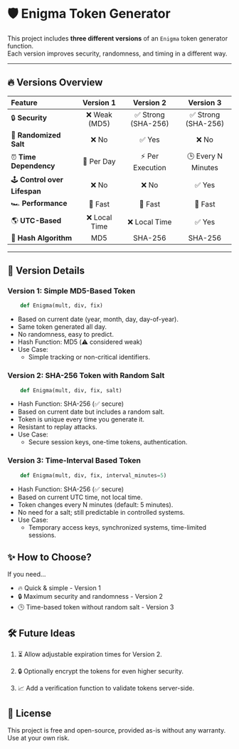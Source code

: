 # 🛡️ Enigma Token Generator

This project includes **three different versions** of an `Enigma` token generator function.  
Each version improves security, randomness, and timing in a different way.

---

## 🔥 Versions Overview

| Feature                       | Version 1 | Version 2 | Version 3 |
|:-------------------------------|:---------:|:---------:|:---------:|
| 🔒 **Security**                | ❌ Weak (MD5) | ✅ Strong (SHA-256) | ✅ Strong (SHA-256) |
| 🎲 **Randomized Salt**         | ❌ No | ✅ Yes | ❌ No |
| ⏰ **Time Dependency**         | 📅 Per Day | ⚡ Per Execution | 🕒 Every N Minutes |
| 🕹️ **Control over Lifespan**   | ❌ No | ❌ No | ✅ Yes |
| 🏎️ **Performance**             | 🚀 Fast | 🚀 Fast | 🚀 Fast |
| 🌎 **UTC-Based**               | ❌ Local Time | ❌ Local Time | ✅ Yes |
| 📄 **Hash Algorithm**          | MD5 | SHA-256 | SHA-256 |

---

## 🧪 Version Details

### Version 1: Simple MD5-Based Token

```python
    def Enigma(mult, div, fix)
```

* Based on current date (year, month, day, day-of-year).
* Same token generated all day.
* No randomness, easy to predict.
* Hash Function: MD5 (⚠️ considered weak)
* Use Case:
  * Simple tracking or non-critical identifiers.

### Version 2: SHA-256 Token with Random Salt
```python
    def Enigma(mult, div, fix, salt)
```
* Hash Function: SHA-256 (✅ secure)
* Based on current date but includes a random salt.
* Token is unique every time you generate it.
* Resistant to replay attacks.
* Use Case:
    * Secure session keys, one-time tokens, authentication.

### Version 3: Time-Interval Based Token
```python
    def Enigma(mult, div, fix, interval_minutes=5)
```
* Hash Function: SHA-256 (✅ secure)
* Based on current UTC time, not local time.
* Token changes every N minutes (default: 5 minutes).
* No need for a salt; still predictable in controlled systems.
* Use Case:
    * Temporary access keys, synchronized systems, time-limited sessions.

## ✨ How to Choose?

If you need...
* 🔥 Quick & simple - Version 1
* 🔒 Maximum security and randomness - Version 2
* 🕒 Time-based token without random salt - Version 3

## 🛠️ Future Ideas
1. ⏳ Allow adjustable expiration times for Version 2.

2. 🔒 Optionally encrypt the tokens for even higher security.

3. 📈 Add a verification function to validate tokens server-side.

## 📜 License
This project is free and open-source, provided as-is without any warranty.
Use at your own risk.